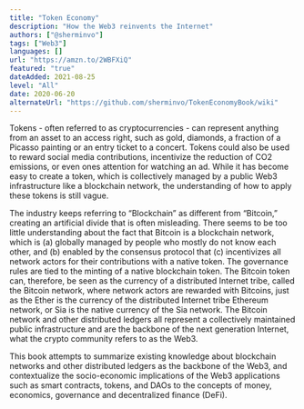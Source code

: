```yaml
---
title: "Token Economy"
description: "How the Web3 reinvents the Internet"
authors: ["@sherminvo"]
tags: ["Web3"]
languages: []
url: "https://amzn.to/2WBFXiQ"
featured: "true"
dateAdded: 2021-08-25
level: "All"
date: 2020-06-20
alternateUrl: "https://github.com/sherminvo/TokenEconomyBook/wiki"
---
```


Tokens - often referred to as cryptocurrencies - can represent anything from an asset to an access right, such as gold, diamonds, a fraction of a Picasso painting or an entry ticket to a concert. Tokens could also be used to reward social media contributions, incentivize the reduction of CO2 emissions, or even ones attention for watching an ad. While it has become easy to create a token, which is collectively managed by a public Web3 infrastructure like a blockchain network, the understanding of how to apply these tokens is still vague.

The industry keeps referring to “Blockchain” as different from “Bitcoin,” creating an artificial divide that is often misleading. There seems to be too little understanding about the fact that Bitcoin is a blockchain network, which is (a) globally managed by people who mostly do not know each other, and (b) enabled by the consensus protocol that (c) incentivizes all network actors for their contributions with a native token. The governance rules are tied to the minting of a native blockchain token. The Bitcoin token can, therefore, be seen as the currency of a distributed Internet tribe, called the Bitcoin network, where network actors are rewarded with Bitcoins, just as the Ether is the currency of the distributed Internet tribe Ethereum network, or Sia is the native currency of the Sia network. The Bitcoin network and other distributed ledgers all represent a collectively maintained public infrastructure and are the backbone of the next generation Internet, what the crypto community refers to as the Web3.

This book attempts to summarize existing knowledge about blockchain networks and other distributed ledgers as the backbone of the Web3, and contextualize the socio-economic implications of the Web3 applications such as smart contracts, tokens, and DAOs to the concepts of money, economics, governance and decentralized finance (DeFi).